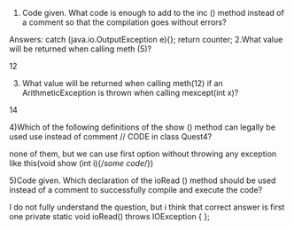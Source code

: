 1. Code given. What code is enough to add to the inc () method instead of a comment so that the compilation goes without errors?

Answers:
catch (java.io.OutputException e){};
return counter;
2.What value will be returned when calling meth (5)?

12

3. What value will be returned when calling meth(12) if an ArithmeticException is thrown when calling mexcept(int x)?

14

4)Which of the following definitions of the show () method can legally be used use instead of comment // CODE in class Quest4?

none of them, but we can use first option without throwing any exception like this(void show (int i){/*some code*/})

5)Code given. Which declaration of the ioRead () method should be used instead of a comment to successfully compile and execute the code?

I do not fully understand the question, but i think that correct answer is first one private static void ioRead() throws IOException { };